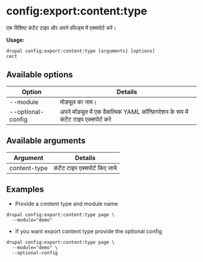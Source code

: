 # config:export:content:type
एक विशिष्ट कंटेंट टाइप और अपने फ़ील्ड्स में एक्सपोर्ट करें।

**Usage:**
```
drupal config:export:content:type [arguments] [options]
cect
```

## Available options
Option | Details
-------|-------------
--module | मोड्यूल का नाम।
--optional-config | अपने मॉड्यूल में एक वैकल्पिक YAML कॉन्फ़िगरेशन के रूप में कंटेंट टाइप एक्सपोर्ट करे

## Available arguments
Argument | Details
---------|-------------
content-type | कंटेंट टाइप एक्सपोर्ट किए जाये

## Examples
* Provide a content type  and module name
```
drupal config:export:content:type page \
  --module="demo"
```
* If you want export content type provide the optional config
```
drupal config:export:content:type page \
  --module="demo" \
  --optional-config
```

